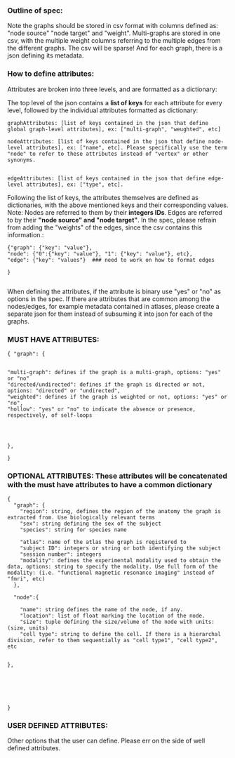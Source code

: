 ### Outline of spec:

Note the graphs should be stored in csv format with columns defined as: "node source" "node target" and "weight". Multi-graphs are stored in one csv, with the multiple weight columns referring to the multiple edges from the different graphs.
The csv will be sparse!
And for each graph, there is a json defining its metadata.

### How to define attributes:
Attributes are broken into three levels, and are formatted as a dictionary:

The top level of the json contains a **list of keys** for each attribute for every level, followed by the individual attributes formatted as dictionary:


```
graphAttributes: [list of keys contained in the json that define global graph-level attributes], ex: ["multi-graph", "weughted", etc]

nodeAttributes: [list of keys contained in the json that define node-level attributes], ex: ["name", etc]. Please specifically use the term "node" to refer to these attributes instead of "vertex" or other synonyms.


edgeAttributes: [list of keys contained in the json that define edge-level attributes], ex: ["type", etc].
```
Following the list of keys, the attributes themselves are defined as dictionaries, with the above mentioned keys and their corresponding values. Note: Nodes are referred to them by their **integers IDs**. Edges are referred to by their **"node source" and "node target"**. In the spec, please refrain from adding the "weights" of the edges, since the csv contains this information.:
```
{"graph": {"key": "value"},
"node": {"0":{"key": "value"}, "1": {"key": "value"}, etc},
"edge": {"key": "values"}  ### need to work on how to format edges

}


```

When defining the attributes, if the attribute is binary use "yes" or "no" as options in the spec.
If there are attributes that are common among the nodes/edges, for example metadata contained in atlases, please create a separate json for them instead of subsuming it into json for each of the graphs.




### MUST HAVE ATTRIBUTES:
```
{ "graph": {


"multi-graph": defines if the graph is a multi-graph, options: "yes" or "no"
"directed/undirected": defines if the graph is directed or not, options: "directed" or "undirected",
"weighted": defines if the graph is weighted or not, options: "yes" or "no",
"hollow": "yes" or "no" to indicate the absence or presence, respectively, of self-loops




},

}

```




### OPTIONAL ATTRIBUTES: These attributes will be concatenated with the must have attributes to have a common dictionary
```
{
  "graph": {
    "region": string, defines the region of the anatomy the graph is extracted from. Use biologically relevant terms
    "sex": string defining the sex of the subject
    "species": string for species name

    "atlas": name of the atlas the graph is registered to
    "subject ID": integers or string or both identifying the subject
    "session number": integers
    "modality": defines the experimental modality used to obtain the data, options: string to specify the modality. Use full form of the modality: (i.e. "functional magnetic resonance imaging" instead of "fmri", etc)
  },

  "node":{

    "name": string defines the name of the node, if any.
    "location": list of float marking the location of the node.
    "size": tuple defining the size/volume of the node with units: (size, units)
    "cell type": string to define the cell. If there is a hierarchal division, refer to them sequentially as "cell type1", "cell type2", etc


},






}
```

### USER DEFINED ATTRIBUTES:
Other options that the user can define. Please err on the side of well defined attributes.  
